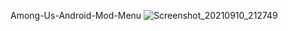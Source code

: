 Among-Us-Android-Mod-Menu ![Screenshot_20210910_212749](https://user-images.githubusercontent.com/89693960/132901121-72c1f3a0-caf7-4671-80f7-fc3a920c1232.jpg)

